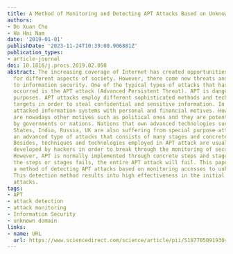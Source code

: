 ```yaml
---
title: A Method of Monitoring and Detecting APT Attacks Based on Unknown Domains
authors:
- Do Xuan Cho
- Ha Hai Nam
date: '2019-01-01'
publishDate: '2023-11-24T10:39:00.906881Z'
publication_types:
- article-journal
doi: 10.1016/j.procs.2019.02.058
abstract: The increasing coverage of Internet has created opportunities and advantages
  for different aspects of society. However, there come new threats and challenges
  to information security. One of the typical types of attacks that has increasingly
  occurred is the APT attack (Advanced Persistent Threat). APT is dangerous with clear
  purposes. APT attacks employ different sophisticated methods and techniques attacking
  targets in order to steal confidential and sensitive information. In the past, hackers
  attacked information systems with personal and financial motives. However, there
  are nowadays other motives such as political ones and they are potentially backed
  by governments or nations. Nations that own advanced technologies such as United
  States, India, Russia, UK are also suffering from special purpose attacks. APT is
  an advanced type of attacks that consists of many stages and concrete strategies.
  Besides, techniques and technologies employed in APT attack are usually new and
  developed by hackers in order to break through the monitoring of security software.
  However, APT is normally implemented through concrete steps and stages. If one of
  the steps or stages fails, the entire APT attack will fail. This paper presents
  a method of detecting APT attacks based on monitoring accesses to unknown domains.
  This detection method results into high effectiveness in the initial stage of APT
  attacks.
tags:
- APT
- attack detection
- attack monitoring
- Information Security
- unknown domain
links:
- name: URL
  url: https://www.sciencedirect.com/science/article/pii/S1877050919304041
---
```

